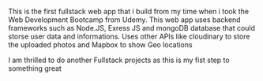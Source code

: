This is the first fullstack web app that i build from my time when i took the Web Development Bootcamp from Udemy.
This web app uses backend frameworks such as Node.JS, Exress JS and mongoDB database that could storse user data and informations.
Uses other APIs like cloudinary to store the uploaded photos and Mapbox to show Geo locations

I am thrilled to do another Fullstack projects as this is my fist step to something great
